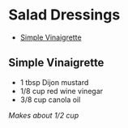 # Salad Dressings

* [Simple Vinaigrette](#simple-vinaigrette)


## Simple Vinaigrette
* 1 tbsp Dijon mustard
* 1/8 cup red wine vinegar
* 3/8 cup canola oil

_Makes about 1/2 cup_


